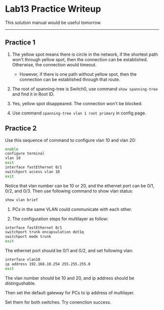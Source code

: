 # Lab13 Practice Writeup

This solution manual would be useful tomorrow.

----

## Practice 1

1. The yellow spot means there is circle in the network, if the shortest path won't through yellow spot, then the connection can be established. Otherwise, the connection would timeout.
	* However, if there is one path without yellow spot, then the connection can be established through that route.

2. The root of spanning-tree is Switch0, use command `show spanning-tree` and find it in Root ID.

3. Yes, yellow spot disappeared. The connection won't be blocked.

4. Use command `spanning-tree vlan 1 root primary` in config page.

## Practice 2

Use this sequence of command to configure vlan 10 and vlan 20:

```bash
enable
configure terminal
vlan 10
exit
interface fastEthernet 0/1
switchport access vlan 10
exit
```

Notice that vlan number can be 10 or 20, and the ethernet port can be 0/1, 0/2, and 0/3.
Then use following command to show vlan status:

```bash
show vlan brief
```

1. PCs in the same VLAN could communicate with each other.

2. The configuration steps for multilayer as follow:

```bash
interface fastEthernet 0/1
switchport trunk encapsulation dot1q
switchport mode trunk
exit
```

The ethernet port should be 0/1 and 0/2, and set following vlan:

```bash
interface vlan10
ip address 192.168.10.254 255.255.255.0
exit
```

The vlan number should be 10 and 20, and ip address should be distingushable.

Then set the default gateway for PCs to ip address of multilayer.

Set them for both switches. Try conenction success.